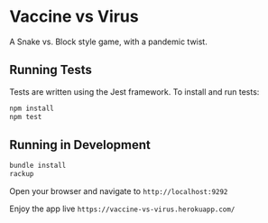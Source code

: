 # Vaccine vs Virus

A Snake vs. Block style game, with a pandemic twist.


## Running Tests
Tests are written using the Jest framework. To install and run tests:

```sh
npm install
npm test
```

## Running in Development

```sh
bundle install
rackup
```

Open your browser and navigate to `http://localhost:9292`

Enjoy the app live `https://vaccine-vs-virus.herokuapp.com/`

